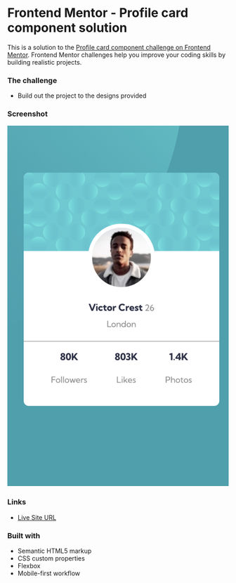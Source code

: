 # Frontend Mentor - Profile card component solution

This is a solution to the [Profile card component challenge on Frontend Mentor](https://www.frontendmentor.io/challenges/profile-card-component-cfArpWshJ). Frontend Mentor challenges help you improve your coding skills by building realistic projects. 



### The challenge
- Build out the project to the designs provided

### Screenshot

![](/images/Screenshot%202022-08-18%20at%2022.55.51.png)


### Links
- [Live Site URL](https://frontend-mentor-profilecard.netlify.app/)


### Built with

- Semantic HTML5 markup
- CSS custom properties
- Flexbox
- Mobile-first workflow
